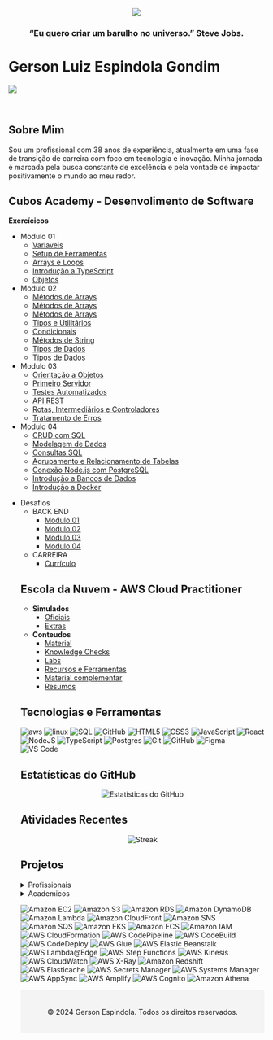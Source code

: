 <p align="middle"><img align="center" matrix src="https://github.com/gersg.png?size=200"></p > 
<h3 align="middle">“Eu quero criar um barulho no universo.”  Steve Jobs.</h3>
<h1 align="left "> Gerson Luiz Espindola Gondim </h1>
    <a align="left" href="hhttps://www.linkedin.com/in/gersg/"> <img src="https://img.shields.io/badge/linkedin-%230077B5.svg?style=for-the-badge&logo=linkedin&logoColor=white"> </a> 
    <br >
</p>
<br>
<h2>Sobre Mim</h2>
    <p>
     Sou um profissional com 38 anos de experiência, atualmente em uma fase de transição de carreira com foco em tecnologia e inovação. Minha jornada é marcada pela busca constante de excelência e pela vontade de impactar positivamente o mundo ao meu redor.

</p>

<h2><align="middle">Cubos Academy - Desenvolimento de Software </h2>

<summary><strong>Exercícicos</strong></summary>
    <ul>
        <li>
            <summary>Modulo 01</summary>
            <ul>
                <li><a href="https://github.com/gersg/exercicios-backend-variaveis-v3">Variaveis</a></li>
                <li><a href="https://github.com/gersg/exercicios-backend-setup-ferramentas-v3">Setup de Ferramentas</a></li>
                <li><a href="https://github.com/gersg/exercicios-backend-arrays-loops-v3">Arrays e Loops</a></li>
                <li><a href="https://github.com/gersg/exercicios-backend-introducao-ts-v3">Introdução a TypeScript</a></li>
                <li><a href="https://github.com/gersg/exercicios-backend-objetos-v3">Objetos</a></li>
            </ul>
        </li>
        <li>
            <summary>Modulo 02</summary>
            <ul>
                <li><a href="https://github.com/gersg/exercicios-backend-metodos-arrays-3-v3">Métodos de Arrays</a></li>
                <li><a href="https://github.com/gersg/exercicios-backend-metodos-arrays-v3">Métodos de Arrays</a></li>
                <li><a href="https://github.com/gersg/exercicios-backend-metodos-arrays-v3">Métodos de Arrays</a></li>
                <li><a href="https://github.com/gersg/exercicios-backend-tipos-utilitarios-v3">Tipos e Utilitários</a></li>
                <li><a href="https://github.com/gersg/exercicios-backend-condicionais-v3">Condicionais</a></li>
                <li><a href="https://github.com/gersg/exercicios-backend-metodos-string-v3">Métodos de String</a></li>
                <li><a href="https://github.com/gersg/exercicios-backend-typescript-tipos-dados">Tipos de Dados</a></li>
                <li><a href="https://github.com/gersg/exercicios-backend-typescript-tipos-dados-2">Tipos de Dados</a></li>
            </ul>
        </li>
        <li>
            <summary>Modulo 03</summary>
            <ul>
                <li><a href="https://github.com/gersg/exercicios-backend-orientacao-objetos-v3">Orientação a Objetos</a></li>
                <li><a href="https://github.com/gersg/exercicios-backend-primeiro-servidor-v3">Primeiro Servidor</a></li>
                <li><a href="https://github.com/gersg/exercicios-backend-testes-automatizados-v3">Testes Automatizados</a></li>
                <li><a href="https://github.com/gersg/exercicios-backend-api-rest-v3">API REST</a></li>
                <li><a href="https://github.com/gersg/exercicios-rotas-intermediarios-controladores-v3">Rotas, Intermediários e Controladores</a></li>
                <li><a href="https://github.com/gersg/exercicios-backend-tratamento-erros-v3">Tratamento de Erros</a></li>
            </ul>
        </li>
        <li>
            <summary>Modulo 04</summary>
            <ul>
                <li><a href="https://github.com/gersg/exercicios-backend-crud-sql-v3">CRUD com SQL</a></li>
                <li><a href="https://github.com/gersg/exercicios-backend-modelagem-dados-v3">Modelagem de Dados</a></li>
                <li><a href="https://github.com/gersg/exercicios-backend-consultas-sql-v3">Consultas SQL</a></li>
                <li><a href="https://github.com/gersg/exercicios-backend-agrupamento-relacionamento-tabelas-v3">Agrupamento e Relacionamento de Tabelas</a></li>
                <li><a href="https://github.com/gersg/exercicios-backend-conexao-node-postgres-v3">Conexão Node.js com PostgreSQL</a></li>
                <li><a href="https://github.com/gersg/exercicios-backend-introducao-banco-dados-v3">Introdução a Bancos de Dados</a></li>
                <li><a href="https://github.com/gersg/exercicios-backend-introducao-docker-v3">Introdução a Docker</a></li>
            </ul>
        </li>
    </ul>
    <ul>
    <li>
            <summary>Desafios</summary>
        <ul>
            <li>
                <summary>BACK END</summary>
            <ul>
                <li><a href="https://www.hackerrank.com/contests/desafio-de-logica-modulo-1-dds-t17/challenges">Modulo 01</a></li>
                <li><a href="https://github.com/gersg/desafio-backend-modulo-02-dbe-t08-dds-t17">Modulo 02</a></li>
                <li><a href="https://github.com/gersg/desafio-backend-modulo-03-dbe-t08-dds-t17">Modulo 03</a></li>
                <li><a href="https://github.com/gersg/desafio-backend-modulo-04-dbe-t08-dds-t17">Modulo 04</a></li>
            </ul>
        </li>
        <li>
            <summary>CARREIRA</summary>
            <ul>
                <li><a href="https://github.com/gersg/gersg">Currículo</a></li>
            </ul>
        </li>
    </li>
    </ul>


<h2>Escola da Nuvem - AWS Cloud Practitioner</h2>

<ul>
  <li><summary><strong>Simulados</strong></summary>
    <ul>
      <li><a href="https://github.com/gersg/Jornada-Dev/tree/main/skills/soft-skills/communication">Oficiais</a></li>
      <li><a href="https://github.com/gersg/Jornada-Dev/tree/main/skills/soft-skills/teamwork">Extras</a></li>
    </ul>
  </li>
  <li><summary><strong>Conteudos</strong></summary>
    <ul>
      <li><a href="https://github.com/gersg/Jornada-Dev/tree/main/skills/soft-skills/communication">Material</a></li>
      <li><a href="https://github.com/gersg/Jornada-Dev/tree/main/skills/soft-skills/teamwork">Knowledge Checks</a></li>
      <li><a href="https://github.com/gersg/Jornada-Dev/tree/main/skills/soft-skills/problem-solving">Labs</a></li>
      <li><a href="https://github.com/gersg/Jornada-Dev/tree/main/skills/soft-skills/communication">Recursos e Ferramentas</a></li>
      <li><a href="https://github.com/gersg/Jornada-Dev/tree/main/skills/soft-skills/teamwork">Material complementar</a></li>
      <li><a href="https://github.com/gersg/Jornada-Dev/tree/main/skills/soft-skills/problem-solving">Resumos</a></li>
    </ul>
  </li>
</ul>

<h2>Tecnologias e Ferramentas</h2>
<p align="center">


![aws](https://img.shields.io/badge/aws-%23FF9900.svg?style=for-the-badge&logo=amazonaws&logoColor=white)
![linux](https://img.shields.io/badge/linux-%23121011.svg?style=for-the-badge&logo=linux&logoColor=white)
![SQL](https://img.shields.io/badge/sql-%2300f.svg?style=for-the-badge&logo=sql&logoColor=white)
![GitHub](https://img.shields.io/badge/github-%23121011.svg?style=for-the-badge&logo=github&logoColor=white)
![HTML5](https://img.shields.io/badge/html5-%23E34F26.svg?style=for-the-badge&logo=html5&logoColor=white)
![CSS3](https://img.shields.io/badge/css3-%231572B6.svg?style=for-the-badge&logo=css3&logoColor=white)
![JavaScript](https://img.shields.io/badge/javascript-%23323330.svg?style=for-the-badge&logo=javascript&logoColor=%23F7DF1E)
![React](https://img.shields.io/badge/react-%2320232a.svg?style=for-the-badge&logo=react&logoColor=%2361DAFB)
![NodeJS](https://img.shields.io/badge/node.js-6DA55F?style=for-the-badge&logo=node.js&logoColor=white)
![TypeScript](https://img.shields.io/badge/typescript-%23007ACC.svg?style=for-the-badge&logo=typescript&logoColor=white)
![Postgres](https://img.shields.io/badge/postgres-%23316192.svg?style=for-the-badge&logo=postgresql&logoColor=white)
![Git](https://img.shields.io/badge/git-%23F05033.svg?style=for-the-badge&logo=git&logoColor=white)
![GitHub](https://img.shields.io/badge/github-%23121011.svg?style=for-the-badge&logo=github&logoColor=white)
![Figma](https://img.shields.io/badge/figma-%23F24E1E.svg?style=for-the-badge&logo=figma&logoColor=white)
![VS Code](https://img.shields.io/badge/VS%20Code-0078d7.svg?style=for-the-badge&logo=visual-studio-code&logoColor=white)

</p>

<h2>Estatísticas do GitHub</h2>
<p align="center">
  <img src="https://github-readme-stats.vercel.app/api?username=gersg&show_icons=true&hide_title=true&hide_border=true" alt="Estatísticas do GitHub" />
</p>

<h2>Atividades Recentes</h2>
<p align="center">
  <img src="https://github-readme-streak-stats.herokuapp.com/?user=gersg&hide_title=true&hide_border=true" alt="Streak" />
</p>

  <h2>Projetos</h2>

<details>
  <summary>Profissionais</summary>
  <ul>
    <li>
      <a href="https://github.com/gersg/RecruitPA">
        <strong>RecruitPA</strong>
      </a>
      <p>Projeto Recruit, plataforma de conexão para gestores, recrutadores, empresas e profissionais em busca de recolocação ou iniciar sua vida profissional. Utilizando tecnologia, preparo, educação e encaminhamento dos melhores perfis para as demandas ofertadas. Contando com uma equipe de psicólogos, recrutadores, unindo testes, entrevistas, e um espaço para treinamentos, lives, imersões, além de diversos vídeos gratuitos. Criamos nosso banco de talentos sempre afunilando as hard skills e conectando os profissionais às empresas que mais se encaixam em fit cultural.</p>
    </li>
<br>
    <li>
      <a href="https://github.com/gersg/Ancestral">
        <strong>Instituto Ancestral</strong>
      </a>
      <p>Nosso propósito vai além de simplesmente preservar. Buscamos uma revitalização ativa das tradições culturais e ambientais, integrando práticas ancestrais com soluções contemporâneas para enfrentar os desafios atuais e moldar um futuro sustentável.</p>
    </li>
<br>
    <li>
      <a href="https://github.com/gersg/Cocria">
        <strong>Cocria</strong>
      </a>
      <p>A Cocria é uma plataforma digital inovadora que surge com a missão de conectar produtores culturais, empresas e órgãos governamentais a oportunidades de financiamento e apoio para projetos de impacto social, cultural e ambiental. Nossa plataforma foi projetada para democratizar o acesso a informações e recursos essenciais, criando um ambiente colaborativo e inclusivo que impulsiona o desenvolvimento de projetos significativos e transformadores.</p>
    </li>
<br>
    <li>
      <a href="https://github.com/gersg/Achou">
        <strong>Achou!</strong>
      </a>
      <p>A Achou! é uma plataforma inovadora que simplifica o processo de encontrar e contratar profissionais temporários e por diária. Nossa missão é conectar empresas com os talentos certos de maneira eficiente e confiável.</p>
    </li>
<br>
    <li>
      <a href="https://github.com/gersg/Acolher">
        <strong>Acolher</strong>
      </a>
      <p>É uma startup dedicada ao atendimento psicológico e ao acolhimento de pessoas em busca de apoio emocional e saúde mental. Fundada por Kelen de Carvalho Espíndola, psicóloga clínica apaixonada pela arte de cuidar das pessoas, a Acolher tem como missão proporcionar um ambiente seguro e compassivo onde cada pessoa possa explorar suas emoções e desafios de vida.</p>
    </li>
<br>
    <li>
      <a href="https://github.com/gersg">
        <strong>PulseIA</strong>
      </a>
      <p>É uma empresa inovadora em inteligência artificial que desenvolve soluções tecnológicas para otimizar processos e operações empresariais. Nossa missão é transformar a maneira como as empresas utilizam dados e automação, oferecendo ferramentas e tecnologias que aumentam a eficiência e aprimoram a experiência do usuário. Com um foco em inovação, a PulseIA está posicionada para liderar no avanço das capacidades digitais e ajudar empresas a prosperar na era moderna.</p>
    </li>
  </ul>
</details>
<details>
  <summary>Academicos</summary>
  <ul>
    <li>
      <a href="https://github.com/gersg/RecruitPA">
        <strong>RecruitPA</strong>
      </a>
      <p>Projeto de pratica academica</p>
    </li>
<br>
    <li>
      <a href="https://github.com/gersg/Ancestral">
        <strong>Instituto Ancestral</strong>
      </a>
      <p>Projeto de treino academico.</p>
    </li>
<br>
    <li>
      <a href="https://github.com/gersg/Cocria">
        <strong>Cocria</strong>
      </a>
      <p>CProjeto de psicólogos</p>
    </li>
<br>
    <li>
      <a href="https://github.com/gersg/Achou">
        <strong>Achou!</strong>
      </a>
      <p>desenvolver api rest para psicólogos agendamento</p>
    </li>
<br>
    <li>
      <a href="https://github.com/gersg/Acolher">
        <strong>praticando POO</strong>
      </a>
      <p>CProjeto academico</p>
    </li>
<br>
    <li>
      <a href="https://github.com/gersg">
        <strong>Calculadora</strong>
      </a>
      <p>Criar e desenvolver uma calculadora de tempo de atendimento para psicólogos.</p>
    </li>
  </ul>
</details>

![Amazon EC2](https://img.shields.io/badge/icon-Amazon_EC2?style=flat&logo=amazonaws&logoColor=white&color=232F3E)
![Amazon S3](https://img.shields.io/badge/icon-Amazon_S3?style=flat&logo=amazonaws&logoColor=white&color=232F3E)
![Amazon RDS](https://img.shields.io/badge/icon-Amazon_RDS?style=flat&logo=amazonaws&logoColor=white&color=232F3E)
![Amazon DynamoDB](https://img.shields.io/badge/icon-Amazon_DynamoDB?style=flat&logo=amazonaws&logoColor=white&color=232F3E)
![Amazon Lambda](https://img.shields.io/badge/icon-Amazon_Lambda?style=flat&logo=amazonaws&logoColor=white&color=232F3E)
![Amazon CloudFront](https://img.shields.io/badge/icon-Amazon_CloudFront?style=flat&logo=amazonaws&logoColor=white&color=232F3E)
![Amazon SNS](https://img.shields.io/badge/icon-Amazon_SNS?style=flat&logo=amazonaws&logoColor=white&color=232F3E)
![Amazon SQS](https://img.shields.io/badge/icon-Amazon_SQS?style=flat&logo=amazonaws&logoColor=white&color=232F3E)
![Amazon EKS](https://img.shields.io/badge/icon-Amazon_EKS?style=flat&logo=amazonaws&logoColor=white&color=232F3E)
![Amazon ECS](https://img.shields.io/badge/icon-Amazon_ECS?style=flat&logo=amazonaws&logoColor=white&color=232F3E)
![Amazon IAM](https://img.shields.io/badge/icon-Amazon_IAM?style=flat&logo=amazonaws&logoColor=white&color=232F3E)
![AWS CloudFormation](https://img.shields.io/badge/icon-AWS_CloudFormation?style=flat&logo=amazonaws&logoColor=white&color=232F3E)
![AWS CodePipeline](https://img.shields.io/badge/icon-AWS_CodePipeline?style=flat&logo=amazonaws&logoColor=white&color=232F3E)
![AWS CodeBuild](https://img.shields.io/badge/icon-AWS_CodeBuild?style=flat&logo=amazonaws&logoColor=white&color=232F3E)
![AWS CodeDeploy](https://img.shields.io/badge/icon-AWS_CodeDeploy?style=flat&logo=amazonaws&logoColor=white&color=232F3E)
![AWS Glue](https://img.shields.io/badge/icon-AWS_Glue?style=flat&logo=amazonaws&logoColor=white&color=232F3E)
![AWS Elastic Beanstalk](https://img.shields.io/badge/icon-AWS_Elastic_Beanstalk?style=flat&logo=amazonaws&logoColor=white&color=232F3E)
![AWS Lambda@Edge](https://img.shields.io/badge/icon-AWS_Lambda@Edge?style=flat&logo=amazonaws&logoColor=white&color=232F3E)
![AWS Step Functions](https://img.shields.io/badge/icon-AWS_Step_Functions?style=flat&logo=amazonaws&logoColor=white&color=232F3E)
![AWS Kinesis](https://img.shields.io/badge/icon-AWS_Kinesis?style=flat&logo=amazonaws&logoColor=white&color=232F3E)
![AWS CloudWatch](https://img.shields.io/badge/icon-AWS_CloudWatch?style=flat&logo=amazonaws&logoColor=white&color=232F3E)
![AWS X-Ray](https://img.shields.io/badge/icon-AWS_X--Ray?style=flat&logo=amazonaws&logoColor=white&color=232F3E)
![Amazon Redshift](https://img.shields.io/badge/icon-Amazon_Redshift?style=flat&logo=amazonaws&logoColor=white&color=232F3E)
![AWS Elasticache](https://img.shields.io/badge/icon-AWS_Elasticache?style=flat&logo=amazonaws&logoColor=white&color=232F3E)
![AWS Secrets Manager](https://img.shields.io/badge/icon-AWS_Secrets_Manager?style=flat&logo=amazonaws&logoColor=white&color=232F3E)
![AWS Systems Manager](https://img.shields.io/badge/icon-AWS_Systems_Manager?style=flat&logo=amazonaws&logoColor=white&color=232F3E)
![AWS AppSync](https://img.shields.io/badge/icon-AWS_AppSync?style=flat&logo=amazonaws&logoColor=white&color=232F3E)
![AWS Amplify](https://img.shields.io/badge/icon-AWS_Amplify?style=flat&logo=amazonaws&logoColor=white&color=232F3E)
![AWS Cognito](https://img.shields.io/badge/icon-AWS_Cognito?style=flat&logo=amazonaws&logoColor=white&color=232F3E)
![Amazon Athena](https://img.shields.io/badge/icon-Amazon_Athena?style=flat&logo=amazonaws&logoColor=white&color=232F3E)





<footer style="background-color: #f4f4f4; padding: 20px; text-align: center; border-top: 1px solid #ddd;"> 
  
  <div>
    <p>© 2024 Gerson Espindola. Todos os direitos reservados.</p>
  </div>
</footer>



